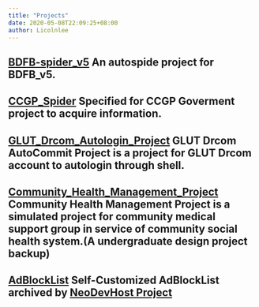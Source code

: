 ```yaml
---
title: "Projects"
date: 2020-05-08T22:09:25+08:00
author: Licolnlee
---
```


## [BDFB-spider_v5](https://github.com/Licolnlee/BDFB-spider_v5) An autospide project for BDFB_v5.

## [CCGP_Spider](https://github.com/Licolnlee/CCGP_Spider)  Specified for CCGP Goverment project to acquire information.

## [GLUT_Drcom_Autologin_Project](https://github.com/Licolnlee/GLUT_Drcom_Autologin_Project) GLUT Drcom AutoCommit Project is a project for GLUT Drcom account to autologin through shell.

## [Community_Health_Management_Project](https://github.com/Licolnlee/Community_Health_Management_Project) Community Health Management Project is a simulated project for community medical support group in service of community social health system.(A undergraduate design project backup)

## [AdBlockList](https://github.com/Licolnlee/AdBlockList) Self-Customized AdBlockList archived by [NeoDevHost Project](https://github.com/neodevpro/neodevhost)

